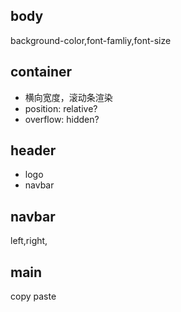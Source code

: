 ## body
background-color,font-famliy,font-size
## container
- 横向宽度，滚动条渲染
- position: relative?
- overflow: hidden?
## header
- logo
- navbar
## navbar
left,right,
## main

copy paste

